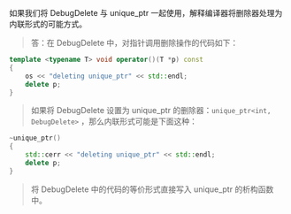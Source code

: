 如果我们将 DebugDelete 与 unique_ptr 一起使用，解释编译器将删除器处理为内联形式的可能方式。

> 答：在 DebugDelete 中，对指针调用删除操作的代码如下：

```cpp
template <typename T> void operator()(T *p) const
{
    os << "deleting unique_ptr" << std::endl;
    delete p;
}
```

> 如果将 DebugDelete 设置为 unique_ptr 的删除器：`unique_ptr<int, DebugDelete>` ，那么内联形式可能是下面这种：

```cpp
~unique_ptr()
{
    std::cerr << "deleting unique_ptr" << std::endl;
    delete p;
}
```

> 将 DebugDelete 中的代码的等价形式直接写入 unique_ptr 的析构函数中。
